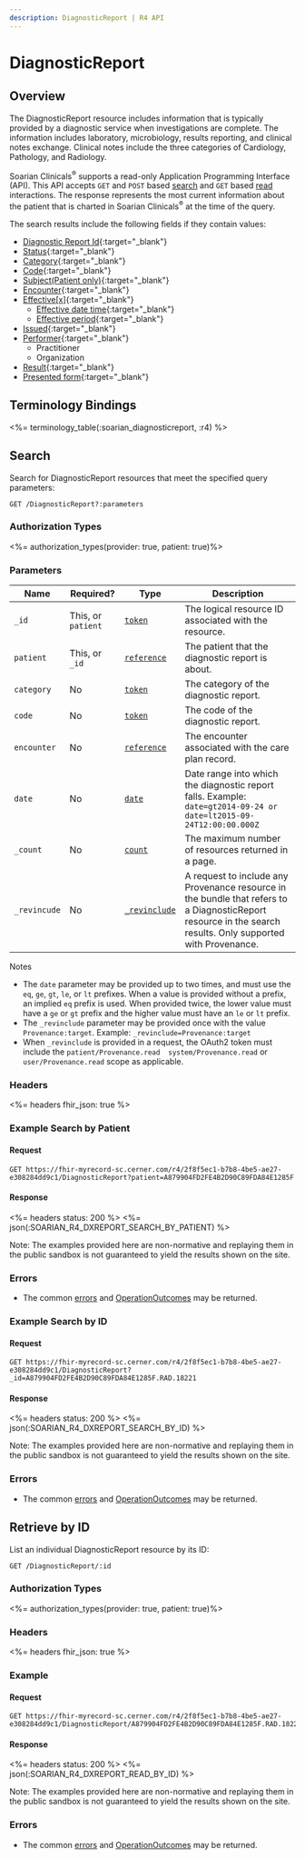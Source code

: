 ```yaml
---
description: DiagnosticReport | R4 API
---
```


# DiagnosticReport




## Overview

The DiagnosticReport resource includes information that is typically provided by a diagnostic service when investigations are complete. The information includes laboratory, microbiology, results reporting, and clinical notes exchange. Clinical notes include the three categories of Cardiology, Pathology, and Radiology.

Soarian Clinicals<sup>®</sup> supports a read-only Application Programming Interface (API). This API accepts `GET` and `POST` based [search] and `GET` based [read] interactions. The response represents the most current information about the patient that is charted in Soarian Clinicals<sup>®</sup> at the time of the query. 

The search results include the following fields if they contain values:

* [Diagnostic Report Id](https://hl7.org/fhir/r4/resource-definitions.html#Resource.id){:target="_blank"}
* [Status](https://hl7.org/fhir/r4/diagnosticreport-definitions.html#DiagnosticReport.status){:target="_blank"}
* [Category](https://hl7.org/fhir/r4/diagnosticreport-definitions.html#DiagnosticReport.category){:target="_blank"}
* [Code](https://hl7.org/fhir/r4/diagnosticreport-definitions.html#DiagnosticReport.code){:target="_blank"}
* [Subject(Patient only)](https://hl7.org/fhir/r4/diagnosticreport-definitions.html#DiagnosticReport.subject){:target="_blank"}
* [Encounter](https://hl7.org/fhir/r4/diagnosticreport-definitions.html#DiagnosticReport.encounter){:target="_blank"}
* [Effective[x]](https://hl7.org/fhir/r4/diagnosticreport-definitions.html#DiagnosticReport.effective_x_){:target="_blank"}
	* [Effective date time](https://hl7.org/fhir/r4/diagnosticreport-definitions.html#DiagnosticReport.effective_date_time){:target="_blank"}
	* [Effective period](https://hl7.org/fhir/r4/diagnosticreport-definitions.html#DiagnosticReport.effective_period){:target="_blank"}
* [Issued](https://hl7.org/fhir/r4/diagnosticreport-definitions.html#DiagnosticReport.issued){:target="_blank"}
* [Performer](https://hl7.org/fhir/r4/diagnosticreport-definitions.html#DiagnosticReport.performer){:target="_blank"}
    * Practitioner
    * Organization
* [Result](https://hl7.org/fhir/r4/diagnosticreport-definitions.html#DiagnosticReport.result){:target="_blank"}
* [Presented form](https://hl7.org/fhir/r4/diagnosticreport-definitions.html#DiagnosticReport.presentedForm){:target="_blank"}


## Terminology Bindings

<%= terminology_table(:soarian_diagnosticreport, :r4) %>

## Search

Search for DiagnosticReport resources that meet the specified query parameters:

	GET /DiagnosticReport?:parameters

### Authorization Types

<%= authorization_types(provider: true, patient: true)%>

### Parameters

 Name         | Required?          | Type          | Description
--------------|--------------------|---------------|--------------
 `_id`        | This, or `patient` | [`token`]     | The logical resource ID associated with the resource.
 `patient`    | This, or `_id`     | [`reference`] | The patient that the diagnostic report is about. 
 `category`   | No                 | [`token`]     | The category of the diagnostic report.
 `code`       | No                 | [`token`]     | The code of the diagnostic report. 
 `encounter`  | No                 | [`reference`] | The encounter associated with the care plan record. 
 `date`       | No                 | [`date`]      | Date range into which the diagnostic report falls. Example: `date=gt2014-09-24 or date=lt2015-09-24T12:00:00.000Z`
 `_count`     | No                 | [`count`]     | The maximum number of resources returned in a page.
 `_revincude` | No                 | [`_revinclude`]| A request to include any Provenance resource in the bundle that refers to a DiagnosticReport resource in the search results. Only supported with Provenance.

 Notes

*	The `date` parameter may be provided up to two times, and must use the `eq`, `ge`, `gt`, `le`, or `lt` prefixes. When a value is provided without a prefix, an implied `eq` prefix is used. When provided twice, the lower value must have a `ge` or `gt` prefix and the higher value must have an `le` or `lt` prefix.
* The `_revinclude` parameter may be provided once with the value `Provenance:target`. Example: `_revinclude=Provenance:target`
* When `_revinclude` is provided in a request, the OAuth2 token must include the `patient/Provenance.read  system/Provenance.read`  or  `user/Provenance.read` scope as applicable.


### Headers

<%= headers fhir_json: true %>

### Example Search by Patient

#### Request

	GET https://fhir-myrecord-sc.cerner.com/r4/2f8f5ec1-b7b8-4be5-ae27-e308284dd9c1/DiagnosticReport?patient=A879904FD2FE4B2D90C89FDA84E1285F

#### Response

<%= headers status: 200 %>
<%= json(:SOARIAN_R4_DXREPORT_SEARCH_BY_PATIENT) %>

Note: The examples provided here are non-normative and replaying them in the public sandbox is not guaranteed to yield the results shown on the site.

### Errors

*   The common [errors] and [OperationOutcomes] may be returned.

### Example Search by ID

#### Request

	GET https://fhir-myrecord-sc.cerner.com/r4/2f8f5ec1-b7b8-4be5-ae27-e308284dd9c1/DiagnosticReport?_id=A879904FD2FE4B2D90C89FDA84E1285F.RAD.18221

#### Response

<%= headers status: 200 %>
<%= json(:SOARIAN_R4_DXREPORT_SEARCH_BY_ID) %>

Note: The examples provided here are non-normative and replaying them in the public sandbox is not guaranteed to yield the results shown on the site.

### Errors

*	The common [errors] and [OperationOutcomes] may be returned.

## Retrieve by ID	

List an individual DiagnosticReport resource by its ID:

	GET /DiagnosticReport/:id

### Authorization Types

<%= authorization_types(provider: true, patient: true)%>

### Headers

<%= headers fhir_json: true %>

### Example

#### Request

	GET https://fhir-myrecord-sc.cerner.com/r4/2f8f5ec1-b7b8-4be5-ae27-e308284dd9c1/DiagnosticReport/A879904FD2FE4B2D90C89FDA84E1285F.RAD.18221

#### Response

<%= headers status: 200 %>
<%= json(:SOARIAN_R4_DXREPORT_READ_BY_ID) %>

Note: The examples provided here are non-normative and replaying them in the public sandbox is not guaranteed to yield the results shown on the site.

### Errors

*   The common [errors] and [OperationOutcomes] may be returned.


[search]: https://www.hl7.org/fhir/http.html#search
[read]: https://www.hl7.org/fhir/http.html#read
[`date`]: https://hl7.org/fhir/R4/search.html#date
[`token`]: https://hl7.org/fhir/R4/search.html#token
[`reference`]: https://hl7.org/fhir/r4/search.html#reference
[`count`]: https://hl7.org/fhir/r4/search.html#count 
[`_revinclude`]: https://www.hl7.org/fhir/search.html#revinclude
[errors]: ../../#client-errors
[OperationOutcomes]: https://hl7.org/fhir/R4/operationoutcome.html